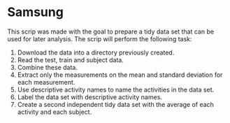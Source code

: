Samsung
=======
This scrip was made with the goal to prepare a tidy data set that can be used for later analysis.
The scrip will perform the following task:
1. Download the data into a directory previously created.
2. Read the test, train and subject data.
3. Combine these data.
4. Extract only the measurements on the mean and standard deviation for each measurement.
5. Use descriptive activity names to name the activities in the data set.
6. Label the data set with descriptive activity names.
7. Create a second independent tidy data set with the average of each activity and each subject.
